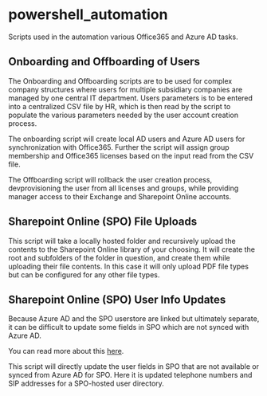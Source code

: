 # powershell_automation
Scripts used in the automation various Office365 and Azure AD tasks.

## Onboarding and Offboarding of Users

The Onboarding and Offboarding scripts are to be used for complex company structures where users for multiple subsidiary companies are managed by one central IT department.  Users parameters is to be entered into a centralized CSV file by HR, which is then read by the script to populate the various parameters needed by the user account creation process.

The onboarding script will create local AD users and Azure AD users for synchronization with Office365.  Further the script will assign group membership and Office365 licenses based on the input read from the CSV file.

The Offboarding script will rollback the user creation process, devprovisioning the user from all licenses and groups, while providing manager access to their Exchange and Sharepoint Online accounts.

## Sharepoint Online (SPO) File Uploads
This script will take a locally hosted folder and recursively upload the contents to the Sharepoint Online library of your choosing.  It will create the root and subfolders of the folder in question, and create them while uploading their file contents.  In this case it will only upload PDF file types but can be configured for any other file types.

## Sharepoint Online (SPO) User Info Updates
Because Azure AD and the SPO userstore are linked but ultimately separate, it can be difficult to update some fields in SPO which are not synced with Azure AD.

You can read more about this [here](https://blog.atwork.at/post/SharePoint-Online-UserProfiles-and-the-story-about-synchronizing-with-Azure-Active-Directory).

This script will directly update the user fields in SPO that are not available or synced from Azure AD for SPO.  Here it is updated telephone numbers and SIP addresses for a SPO-hosted user directory.
